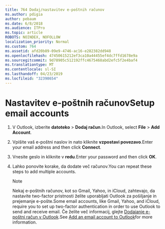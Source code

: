 ```yaml
---
title: 764 Dodaj/nastavitev e-poštnih računov
ms.author: pdigia
author: pebaum
ms.date: 6/8/2018
ms.audience: ITPro
ms.topic: article
ROBOTS: NOINDEX, NOFOLLOW
localization_priority: Normal
ms.custom: 764
ms.assetid: afd20b89-09e9-4746-ac16-e282382dd948
ms.openlocfilehash: 47450615212ef3ca10a44455ef4dc7ffd1678e9a
ms.sourcegitcommit: 9d78905c512192ffc4675468abd2efc5f2e4baf4
ms.translationtype: MT
ms.contentlocale: sl-SI
ms.lasthandoff: 04/23/2019
ms.locfileid: "32398654"
---
```

# <a name="setup-email-accounts"></a><span data-ttu-id="d3217-102">Nastavitev e-poštnih računov</span><span class="sxs-lookup"><span data-stu-id="d3217-102">Setup email accounts</span></span>

1. <span data-ttu-id="d3217-103">V Outlook, izberite **datoteko** \> **Dodaj račun**.</span><span class="sxs-lookup"><span data-stu-id="d3217-103">In Outlook, select **File** \> **Add Account**.</span></span>
    
2. <span data-ttu-id="d3217-104">Vpišite vaš e-poštni naslov in nato kliknite **vzpostavi povezavo**.</span><span class="sxs-lookup"><span data-stu-id="d3217-104">Enter your email address and then click **Connect**.</span></span>
    
3. <span data-ttu-id="d3217-105">Vnesite geslo in kliknite v **redu**.</span><span class="sxs-lookup"><span data-stu-id="d3217-105">Enter your password and then click **OK**.</span></span>
    
4. <span data-ttu-id="d3217-106">Lahko ponovite korake, da dodate več računov.</span><span class="sxs-lookup"><span data-stu-id="d3217-106">You can repeat these steps to add multiple accounts.</span></span>
    
    > [!NOTE]
    > <span data-ttu-id="d3217-107">Nekaj e-poštnih računov, kot so Gmail, Yahoo, in iCloud, zahtevajo, da nastavite two-factor pristnosti želite uporabljati Outlook za pošiljanje in prejemanje e-pošte.</span><span class="sxs-lookup"><span data-stu-id="d3217-107">Some email accounts, like Gmail, Yahoo, and iCloud, require you to set up two-factor authentication in order to use Outlook to send and receive email.</span></span> <span data-ttu-id="d3217-108">Če želite več informacij, glejte [Dodajanje e-poštni račun v Outlook](https://support.office.com/article/6e27792a-9267-4aa4-8bb6-c84ef146101b.aspx).</span><span class="sxs-lookup"><span data-stu-id="d3217-108">See [Add an email account to Outlook](https://support.office.com/article/6e27792a-9267-4aa4-8bb6-c84ef146101b.aspx)for more information.</span></span> 
  


